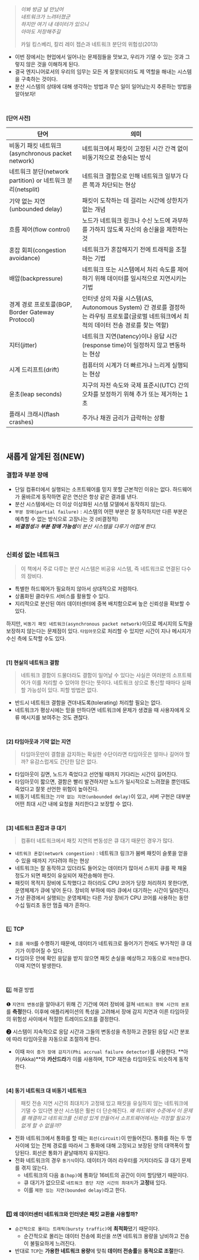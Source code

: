 > *이봐 방금 널 만났어  
네트워크가 느려터졌군  
하지만 여기 내 데이터가 있으니  
아마도 저장해주길*  
> 
> 카일 킹스베리, 칼리 레이 젭슨과 네트워크 분단의 위험성(2013)
- 이번 장에서는 현업에서 일어나는 문제점들을 맛보고, 우리가 기댈 수 있는 것과 그렇지 않은 것을 이해하게 된다.
- 결국 엔지니어로서의 우리의 임무는 모든 게 잘못되더라도 제 역할을 해내는 시스템을 구축하는 것이다.
- 분산 시스템의 상태에 대해 생각하는 방법과 무슨 일이 일어났는지 추론하는 방법을 알아보자!

<br>

**[단어 사전]**

| 단어 | 의미 |
| --- | --- |
| 비동기 패킷 네트워크(asynchronous packet network) | 네트워크에서 패킷이 고정된 시간 간격 없이 비동기적으로 전송되는 방식 |
| 네트워크 분단(network partition) or 네트워크 분리(netsplit) | 네트워크 결함으로 인해 네트워크 일부가 다른 쪽과 차단되는 현상 |
| 기약 없는 지연(unbounded delay) | 패킷이 도착하는 데 걸리는 시간에 상한치가 없는 개념 |
| 흐름 제어(flow control) | 노드가 네트워크 링크나 수신 노드에 과부하를 가하지 않도록 자신의 송신율을 제한하는 것 |
| 혼잡 회피(congestion avoidance) | 네트워크가 혼잡해지기 전에 트래픽을 조절하는 기법 |
| 배압(backpressure) | 네트워크 또는 시스템에서 처리 속도를 제어하기 위해 데이터를 일시적으로 지연시키는 기법 |
| 경계 경로 프로토콜(BGP, Border Gateway Protocol) | 인터넷 상의 자율 시스템(AS, Autonomous System) 간 경로를 결정하는 라우팅 프로토콜(글로벌 네트워크에서 최적의 데이터 전송 경로를 찾는 역할) |
| 지터(jitter) | 네트워크 지연(latency)이나 응답 시간(response time)이 일정하지 않고 변동하는 현상 |
| 시계 드리프트(drift) | 컴퓨터의 시계가 더 빠르거나 느리게 실행되는 현상 |
| 윤초(leap seconds) | 지구의 자전 속도와 국제 표준시(UTC) 간의 오차를 보정하기 위해 추가 또는 제거하는 1초 |
| 플래시 크래시(flash crashes) | 주가나 채권 금리가 급락하는 상황 |

<br>

## 새롭게 알게된 점(NEW)

### 결함과 부분 장애

- 단일 컴퓨터에서 실행되는 소프트웨어를 믿지 못할 근본적인 이유는 없다. 하드웨어가 올바르게 동작하면 같은 연산은 항상 같은 결과를 낸다.
- 분산 시스템에서는 더 이상 이상화된 시스템 모델에서 동작하지 않는다.
- `부분 장애(partial failure)` : 시스템의 어떤 부분은 잘 동작하지만 다른 부분은 예측할 수 없는 방식으로 고장나는 것 (비결정적)
- ***비결정성**과 **부분 장애 가능성**이 분산 시스템을 다루기 어렵게 한다.*

<br>

### 신뢰성 없는 네트워크

> 이 책에서 주로 다루는 분산 시스템은 비공유 시스템, 즉 네트워크로 연결된 다수의 장비다.
>
- 특별한 하드웨어가 필요하지 않아서 상대적으로 저렴하다.
- 상품화된 클라우드 서비스를 활용할 수 있다.
- 지리적으로 분산된 여러 데이터센터에 중복 배치함으로써 높은 신뢰성을 확보할 수 있다.

하지만, `비동기 패킷 네트워크(asynchronous packet network)`이므로 메시지의 도착을 보장하지 않는다는 문제점이 있다. `타임아웃`으로 처리할 수 있지만 시간이 지나 메시지가 수신 측에 도착할 수도 있다.

<br>

**[1] 현실의 네트워크 결함**

> 네트워크 결함이 드물더라도 결함이 일어날 수 있다는 사실은 여러분의 소프트웨어가 이를 처리할 수 있어야 한다는 뜻이다. 네트워크 상으로 통신할 때마다 실패할 가능성이 있다. 피할 방법은 없다.
>
- 반드시 네트워크 결함을 견뎌내도록(tolerating) 처리할 필요는 없다.
- 네트워크가 평상시에는 믿을 만하다면 네트워크에 문제가 생겼을 때 사용자에게 오류 메시지를 보여주는 것도 괜찮다.

<br>

**[2] 타임아웃과 기약 없는 지연**

> 타임아웃만이 결함을 감지하는 확실한 수단이라면 타임아웃은 얼마나 길어야 할까? 유감스럽게도 간단한 답은 없다.
>
- 타임아웃이 길면, 노드가 죽었다고 선언될 때까지 기다리는 시간이 길어진다.
- 타임아웃이 짧으면, 결함은 빨리 발견하지만 노드가 일시적으로 느려졌을 뿐인데도 죽었다고 잘못 선언한 위험이 높아진다.
- 비동기 네트워크는 `기약 없는 지연(unbounded delay)`이 있고, 서버 구현은 대부분 어떤 최대 시간 내에 요청을 처리한다고 보장할 수 없다.

<br>

**[3] 네트워크 혼잡과 큐 대기**

> 컴퓨터 네트워크에서 패킷 지연의 변동성은 큐 대기 때문인 경우가 많다.
>


- `네트워크 혼잡(network congestion)` : 네트워크 링크가 붐벼 패킷이 슬롯을 얻을 수 있을 때까지 기다려야 하는 현상
- 네트워크는 잘 동작하고 있더라도 들어오는 데이터가 많아서 스위치 큐를 꽉 채울 정도가 되면 패킷이 유실되어 재전송해야 한다.
- 패킷이 목적지 장비에 도착했다고 하더라도 CPU 코어가 당장 처리하지 못한다면, 운영체제가 큐에 넣어 둔다. 장비의 부하에 따라 큐에서 대기하는 시간이 달라진다.
- 가상 환경에서 실행되는 운영체제는 다른 가상 장비가 CPU 코어를 사용하는 동안 수십 밀리초 동안 멈출 때가 흔하다.

<br>

1️⃣ **TCP**

- `흐름 제어`를 수행하기 때문에, 데이터가 네트워크로 들어가기 전에도 부가적인 큐 대기가 이루어질 수 있다.
- 타임아웃 안에 확인 응답을 받지 않으면 패킷 손실을 예상하고 자동으로 `재전송`한다. 이때 지연이 발생한다.

<br>

2️⃣ 해결 방법

❶ `지연의 변동성`을 알아내기 위해 긴 기간에 여러 장비에 걸쳐 `네트워크 왕복 시간의 분포`를 **측정**한다. 이후에 애플리케이션의 특성을 고려해서 장애 감지 지연과 이른 타임아웃의 위험성 사이에서 적절한 트레이드오프를 결정한다.

❷ 시스템이 지속적으로 응답 시간과 그들의 변동성을 측정하고 관찰된 응답 시간 분포에 따라 타임아웃을 자동으로 조절하게 한다.

- 이때 `파이 증가 장애 감지기(Phi accrual failure detector)`를 사용한다. **아카(Akka)**와 **카산드라**가 이를 사용하며, TCP 재전송 타임아웃도 비슷하게 동작한다.

<br>

**[4] 동기 네트워크 대 비동기 네트워크**

> 패킷 전송 지연 시간의 최대치가 고정돼 있고 패킷을 유실하지 않는 네트워크에 기댈 수 있다면 분산 시스템은 훨씬 더 단순해진다. *왜 하드웨어 수준에서 이 문제를 해결하고 네트워크를 신뢰성 있게 만들어서 소프트웨어에서는 걱정할 필요가 없게 할 수 없을까?*
>
- 전화 네트워크에서 통화를 할 때는 `회선(circuit)`이 만들어진다. 통화를 하는 두 명 사이에 있는 전체 경로를 따라서 그 통화에 대해 고정되고 보장된 양의 대역폭이 할당된다. 회선은 통화가 끝날때까지 유지된다.
- 전화 네트워크의 경우 `동기식`이다. 데이터가 여러 라우터를 거치더라도 큐 대기 문제를 겪지 않는다.
    - 네트워크의 다음 `홉(hop)`에 통화당 16비트의 공간이 이미 할당됐기 때문이다.
    - 큐 대기가 없으므로 `네트워크 종단 지연 시간의 최대치`가 **고정**돼 있다.
    - 이를 `제한 있는 지연(bounded delay)`라고 한다.

<br>

**1️⃣ 왜 데이터센터 네트워크와 인터넷은 패킷 교환을 사용할까?**

- `순간적으로 몰리는 트래픽(bursty traffic)`에 **최적화**됐기 때문이다.
    - 순간적으로 몰리는 데이터 전송에 회선을 쓰면 네트워크 용량을 낭비하고 전송이 불필요하게 느려진다.
- 반대로 `TCP`는 **가용한 네트워크 용량**에 맞춰 **데이터 전송률**을 **동적으로 조절**한다.